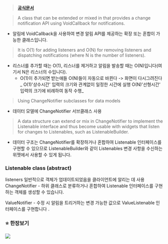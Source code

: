 >[**공식문서**](https://api.flutter.dev/flutter/foundation/ChangeNotifier-class.html)

>A class that can be extended or mixed in that provides a change notification API using VoidCallback for notifications.
- 알림에 VoidCallback을 사용하여 변경 알림 API를 제공하는 확장 또는 혼합이 가능한 클래스입니다.

>It is O(1) for adding listeners and O(N) for removing listeners and dispatching notifications (where N is the number of listeners).
- 리스너를 추가할 때는 O(1), 리스너를 제거하고 알림을 발송할 때는 O(N)입니다(여기서 N은 리스너의 수입니다).
  - O(1)이 추가되면 받는애들 O(N)들이 자동으로 바뀐다 -> 화면이 다시그려진다 <br>
_  O(1)'상수시간' 입력의 크기와 관계없이 일정한 시간에 실행
  O(N)'선형시간' 입력의 크기에 비례하여 동작 수행_
  
>Using ChangeNotifier subclasses for data models
- 데이터 모델에 ChangeNotifier 서브클래스 사용

>A data structure can extend or mix in ChangeNotifier to implement the Listenable interface and thus become usable with widgets that listen for changes to Listenables, such as ListenableBuilder.
- 데이터 구조는 ChangeNotifier를 확장하거나 혼합하여 Listenable 인터페이스를 구현할 수 있으므로 ListenableBuilder와 같이 Listenables 변경 사항을 수신하는 위젯에서 사용할 수 있게 됩니다.

 
### Listenable class (abstract)
 listeners 일반적으로 객체가 업데이트되었음을 클라이언트에 알리는 데 사용
ChangeNotifier - 하위 클래스로 분류하거나 혼합하여 Listenable 인터페이스를 구현하는 객체를 생성할 수 있습니다.

ValueNotifier - 수정 시 알림을 트리거하는 변경 가능한 값으로 ValueListenable 인터페이스를 구현합니다 .


###  ⭐️ 한장보기 
![](https://velog.velcdn.com/images/hee462/post/13b7e6c2-5cb3-4ef0-b1c9-3ec97e157a4e/image.png)
